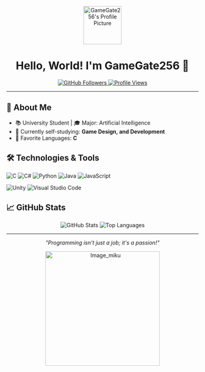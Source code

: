 <!-- Header -->
<p align="center">
  <img src="https://drive.google.com/thumbnail?id=1XAE2lrMw277XLrgKrLEHHSV2hrT2ciYe" width="100" alt="GameGate256's Profile Picture"/>
</p>

<h1 align="center">Hello, World! I'm GameGate256 👋</h1>

<p align="center">
  <a href="https://github.com/GameGate256?tab=followers">
    <img src="https://img.shields.io/github/followers/GameGate256?label=Followers&style=social" alt="GitHub Followers" />
  </a>
  <a href="https://github.com/GameGate256">
    <img src="https://komarev.com/ghpvc/?username=GameGate256&color=blueviolet&style=flat-square" alt="Profile Views" />
  </a>
</p>

---

## 📝 About Me

- 📚 University Student | 🎓 Major: Artificial Intelligence
- 🌱 Currently self-studying: **Game Design, and Development**
- 🌟 Favorite Languages: **C**

## 🛠️ Technologies & Tools

![C](https://img.shields.io/badge/C-A8B9CC?style=flat&logo=c&logoColor=white)
![C#](https://img.shields.io/badge/C%23-239120?style=flat&logo=c-sharp&logoColor=white)
![Python](https://img.shields.io/badge/Python-3776AB?style=flat&logo=python&logoColor=white)
![Java](https://img.shields.io/badge/Java-007396?style=flat&logo=java&logoColor=white)
![JavaScript](https://img.shields.io/badge/JavaScript-F7DF1E?style=flat&logo=javascript&logoColor=black)

![Unity](https://img.shields.io/badge/Unity-100000?style=flat&logo=unity&logoColor=white)
![Visual Studio Code](https://img.shields.io/badge/Visual%20Studio%20Code-007ACC?style=flat&logo=visual-studio-code&logoColor=white)

## 📈 GitHub Stats

<p align="center">
  <img src="https://github-readme-stats.vercel.app/api?username=GameGate256&show_icons=true&theme=radical" alt="GitHub Stats" />
  <img src="https://github-readme-stats.vercel.app/api/top-langs/?username=GameGate256&layout=compact&theme=radical" alt="Top Languages" />
</p>

---

<p align="center">
  <i>"Programming isn't just a job; it's a passion!"</i>
</p>

<p align="center">
  <img src="https://drive.google.com/uc?export=view&id=1YtAHsPGE3SId9rLVfBr2vbctW4jF9lZs" height="300px" alt="Image_miku" />
</p>
